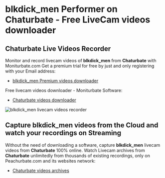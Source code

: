 # blkdick_men Performer on Chaturbate - Free LiveCam videos downloader

## Chaturbate Live Videos Recorder

Monitor and record livecam videos of **blkdick_men** from **Chaturbate** with Moniturbate.com
Get a premium trial for free by just and only registering with your Email address:
* [blkdick_men Premium videos downloader](https://moniturbate.com/request-demo-licence-key.html)

Free livecam videos downloader - Moniturbate Software:
* [Chaturbate videos downloader](https://moniturbate.com/moniturbate-download-software.html)

![blkdick_men livecam videos recorder](https://peachurnet.com/templates/moniturbate-software.png)


## Capture blkdick_men videos from the Cloud and watch your recordings on Streaming

Without the need of downloading a software, capture **blkdick_men** livecam videos from **Chaturbate** 100% online.
Watch Livecam archives from **Chaturbate** unlimitedly from thousands of existing recordings, only on Peachurbate.com and its websites network:
* [Chaturbate videos archives](https://peachurnet.com/)